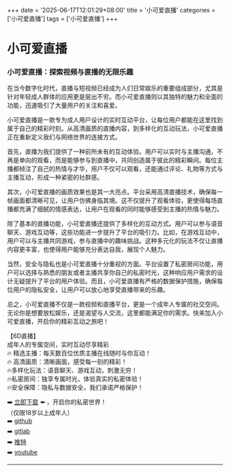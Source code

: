 +++
date = '2025-06-17T12:01:29+08:00'
title = '小可爱直播'
categories = ['小可爱直播']
tags = ['小可爱直播']
+++

# 小可爱直播

### 小可爱直播：探索视频与直播的无限乐趣

在当今数字化时代，直播与短视频已经成为人们日常娱乐的重要组成部分，尤其是针对年轻成人群体的应用更是层出不穷。而小可爱直播则以其独特的魅力和全面的功能，迅速吸引了大量用户的关注和喜爱。

小可爱直播是一款专为成人用户设计的实时互动平台，让每位用户都能在这里找到属于自己的精彩时刻。从高清画质的直播内容，到多样化的互动玩法，小可爱直播正在重新定义我们与网络世界的连接方式。

首先，直播为我们提供了一种前所未有的互动体验。用户可以实时与主播沟通，不再是单向的观看，而是能够参与到直播中，共同创造属于彼此的精彩瞬间。每位主播都倾注了自己的热情与才华，用户不仅可以观看，还能通过评论、礼物等方式与主播互动，形成一种紧密的社群感。

其次，小可爱直播的画质效果也是其一大亮点。平台采用高清直播技术，确保每一帧画面都清晰可见，让用户仿佛身临其境。这不仅提升了观看体验，更使得每场直播都充满了细腻的情感表达，让用户在观看的同时能够感受到主播的热情与魅力。

除了基本的直播功能，小可爱直播还提供了多样化的互动方式。用户可以参与语音聊天、游戏互动等，这些功能进一步提升了平台的吸引力。比如，在游戏互动中，用户可以与主播共同游戏，参与直播中的趣味挑战。这种多元化的玩法不仅让直播内容更丰富，也使得用户能够充分表达自我，展现个人魅力。

当然，安全与隐私也是小可爱直播十分重视的方面。平台设置了私密房间功能，用户可以选择与熟悉的朋友或者主播共享你自己的私密时光，这种响应用户需求的设计无疑提升了平台的用户体验。而且，小可爱直播有严格的数据保护措施，确保每位用户的隐私安全，让用户可以放心地享受直播带来的乐趣。

总之，小可爱直播不仅是一款视频和直播平台，更是一个成年人专属的社交空间。无论你是想要放松娱乐，还是渴望与人交流，这里都能满足你的需求。快来加入小可爱直播，开启你的精彩互动之旅吧！

【6D直播】  
成年人的专属空间，实时互动尽享精彩  
🔥 精选主播：每天数百位优质主播在线随时与你互动！  
🔥 高清画质：清晰画面，感受每一刻的精彩！  
🔥多样化玩法：语音聊天、游戏互动，刺激无穷！  
🔥私密房间：独享专属时光，体验真实的私密体验！  
🔥安全保障：隐私与数据安全，我们承诺严格保护！  

➡️ [立即下载](https://down123.s3.ap-east-1.amazonaws.com/down/down.html?channelCode=blog) ⬅️ ，开启你的私密世界！  
（仅限18岁以上成年人）  
➡️ [github](https://aldult-live.github.io/)  
➡️ [gitlab](https://seo-09598d.gitlab.io/)  
➡️ [推特](https://x.com/wegame33)  
➡️ [youtube](https://www.youtube.com/@6Dlive)  

---
